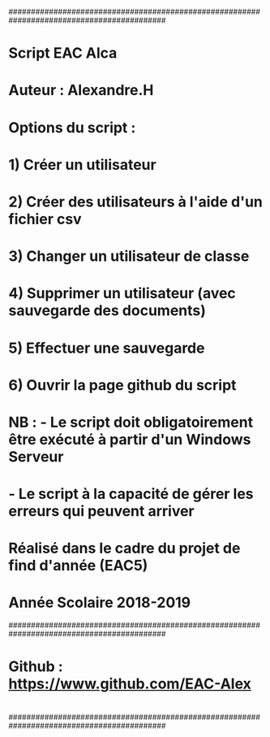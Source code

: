 ###########################################################################################
# Script EAC Alca
# Auteur : Alexandre.H
# 
# Options du script :
#
#                     1) Créer un utilisateur
#
#                     2) Créer des utilisateurs à l'aide d'un fichier csv
#
#                     3) Changer un utilisateur de classe
#
#                     4) Supprimer un utilisateur (avec sauvegarde des documents)
#
#                     5) Effectuer une sauvegarde
#
#                     6) Ouvrir la page github du script
#
#
# NB : - Le script doit obligatoirement être exécuté à partir d'un Windows Serveur
#      - Le script à la capacité de gérer les erreurs qui peuvent arriver
#
# Réalisé dans le cadre du projet de find d'année (EAC5)
#
#                                                                  Année Scolaire 2018-2019
###########################################################################################
#
# Github : https://www.github.com/EAC-Alex
#
###########################################################################################
